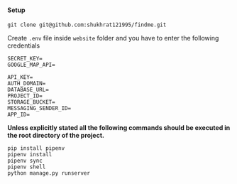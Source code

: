 

#### Setup
```
git clone git@github.com:shukhrat121995/findme.git
```
Create ```.env``` file inside ```website``` folder and
you have to enter the following credentials

```angular2html
SECRET_KEY=
GOOGLE_MAP_API=

API_KEY=
AUTH_DOMAIN=
DATABASE_URL=
PROJECT_ID=
STORAGE_BUCKET=
MESSAGING_SENDER_ID=
APP_ID=
```

**Unless explicitly stated all the following 
commands should be executed in the root directory of the project.**
```
pip install pipenv
pipenv install
pipenv sync
pipenv shell
python manage.py runserver
```